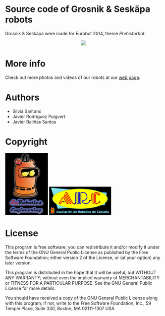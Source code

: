 # Source code of Grosnik & Seskäpa robots

Grosnik & Seskäpa were made for Eurobot 2014, theme *Prehistorbot*. 

<p align="center">
<img src="http://arc-robots.org/wp-content/uploads/2014/11/IMG_20140329_170514_2560.jpg"
width=600> 
</p>

# More info

Check out more photos and videos of our robots at our [web page](http://arc-robots.org/fotos#2014).

# Authors

* Silvia Santano
* Javier Rodriguez Puigvert
* Javier Baliñas Santos

# Copyright

![Eurobotics Engineering](./docs/logos/logo_eurobotics_eng.png)
![Asociación de Robótica de Coslada (ARC)](./docs/logos/logo_arc.png)
# License

This program is free software; you can redistribute it and/or modify it under the terms of the GNU General Public License as published by the Free Software Foundation; either version 2 of the License, or (at your option) any later version.

This program is distributed in the hope that it will be useful, but WITHOUT ANY WARRANTY; without even the implied warranty of MERCHANTABILITY or FITNESS FOR A PARTICULAR PURPOSE.  See the GNU General Public License for more details.

You should have received a copy of the GNU General Public License along with this program; if not, write to the Free Software Foundation, Inc., 59 Temple Place, Suite 330, Boston, MA  02111-1307  USA
